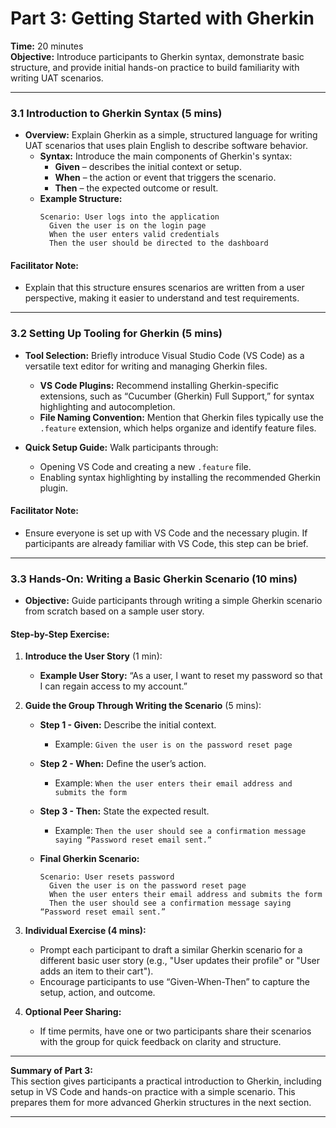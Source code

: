 
# Part 3: Getting Started with Gherkin

**Time:** 20 minutes  
**Objective:** Introduce participants to Gherkin syntax, demonstrate basic structure, and provide initial hands-on practice to build familiarity with writing UAT scenarios.

---

### 3.1 Introduction to Gherkin Syntax (5 mins)
- **Overview:** Explain Gherkin as a simple, structured language for writing UAT scenarios that uses plain English to describe software behavior.
  - **Syntax:** Introduce the main components of Gherkin's syntax:
    - **Given** – describes the initial context or setup.
    - **When** – the action or event that triggers the scenario.
    - **Then** – the expected outcome or result.
  - **Example Structure:**  
    ```gherkin
    Scenario: User logs into the application
      Given the user is on the login page
      When the user enters valid credentials
      Then the user should be directed to the dashboard
    ```

#### Facilitator Note:
- Explain that this structure ensures scenarios are written from a user perspective, making it easier to understand and test requirements.

---

### 3.2 Setting Up Tooling for Gherkin (5 mins)
- **Tool Selection:** Briefly introduce Visual Studio Code (VS Code) as a versatile text editor for writing and managing Gherkin files.
  - **VS Code Plugins:** Recommend installing Gherkin-specific extensions, such as “Cucumber (Gherkin) Full Support,” for syntax highlighting and autocompletion.
  - **File Naming Convention:** Mention that Gherkin files typically use the `.feature` extension, which helps organize and identify feature files.
  
- **Quick Setup Guide:** Walk participants through:
  - Opening VS Code and creating a new `.feature` file.
  - Enabling syntax highlighting by installing the recommended Gherkin plugin.

#### Facilitator Note:
- Ensure everyone is set up with VS Code and the necessary plugin. If participants are already familiar with VS Code, this step can be brief.

---

### 3.3 Hands-On: Writing a Basic Gherkin Scenario (10 mins)
- **Objective:** Guide participants through writing a simple Gherkin scenario from scratch based on a sample user story.

#### Step-by-Step Exercise:
1. **Introduce the User Story** (1 min):
   - **Example User Story:** “As a user, I want to reset my password so that I can regain access to my account.”
  
2. **Guide the Group Through Writing the Scenario** (5 mins):
   - **Step 1 - Given:** Describe the initial context.  
     - Example: `Given the user is on the password reset page`
   - **Step 2 - When:** Define the user’s action.  
     - Example: `When the user enters their email address and submits the form`
   - **Step 3 - Then:** State the expected result.  
     - Example: `Then the user should see a confirmation message saying “Password reset email sent.”`

   - **Final Gherkin Scenario:**
     ```gherkin
     Scenario: User resets password
       Given the user is on the password reset page
       When the user enters their email address and submits the form
       Then the user should see a confirmation message saying “Password reset email sent.”
     ```

3. **Individual Exercise (4 mins):**  
   - Prompt each participant to draft a similar Gherkin scenario for a different basic user story (e.g., "User updates their profile" or "User adds an item to their cart").
   - Encourage participants to use “Given-When-Then” to capture the setup, action, and outcome.

4. **Optional Peer Sharing:**  
   - If time permits, have one or two participants share their scenarios with the group for quick feedback on clarity and structure.

---

**Summary of Part 3:**  
This section gives participants a practical introduction to Gherkin, including setup in VS Code and hands-on practice with a simple scenario. This prepares them for more advanced Gherkin structures in the next section.

---
